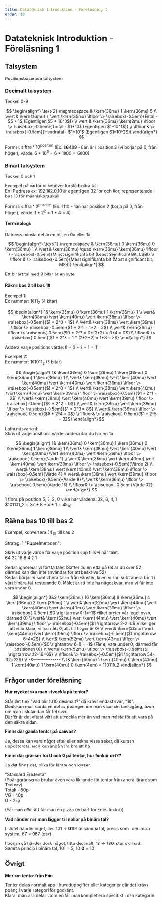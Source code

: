 ```yaml
---
title: Datateknisk Introduktion - Föreläsning 1
order: 10
---
```


# Datateknisk Introduktion - Föreläsning 1

## Talsystem

Positionsbaserade talsystem

### Decimalt talsystem

Tecken 0-9

$$
\begin{align*}
  \text{2} \negmedspace & \kern{36mu} 1 \kern{36mu} 5 \\
  \vert & \kern{36mu} \, \vert \kern{36mu} \lfloor \> \raisebox{-0.5em}{Ental - $5 * 1$ (Egentligen $5 * 10^0$)} \\
  \vert & \kern{36mu} \kern{2mu} \lfloor \> \raisebox{-0.5em}{Tiotal - $1*10$ (Egentligen $1*10^1$)} \\
  \lfloor & \> \raisebox{-0.5em}{Hundratal - $1*101$ (Egentligen $1*10^2$)}
\end{align*}
$$

Formel: $\text{siffra} * 10^\text{position}$ (Ex: 8**6**489 - 6an är i position 3 (vi börjar på 0, från höger), värde: $6*10^3 = 6*1000 = 6000$)

### Binärt talsystem

Tecken 0 och 1

Exempel på varför vi behöver förstå binära tal:  
En IP adress ex: 192.162.0.10 är egentligen 32 1or och 0or, representerade i bas 10 för människors skull

Formel: $\text{siffra} * 2^\text{position}$ (Ex: 1**1**10 - 1an har position 2 (börja på 0, från höger), värde: $1*2^2 = 1*4 = 4$)

#### Terminologi:

Datorers minsta del är en bit, en 0a eller 1a.

$$
\begin{align*}
  \text{1} \negmedspace & \kern{36mu} 0 \kern{36mu} 0 \kern{36mu} 1 \\
  \vert & \kern{36mu} \quad \kern{36mu} \kern{36mu} \lfloor \> \raisebox{-0.5em}{Minst signifikanta bit (Least Significant Bit, LSB)} \\
  \lfloor & \> \raisebox{-0.5em}{Mest signifikanta bit (Most significant bit, MSB)}
\end{align*}
$$

Ett binärt tal med 8 bitar är en byte

#### Räkna bas 2 till bas 10

Exempel 1:  
Ex nummer: $1011_2$ (4 bitar)

$$
\begin{align*}
  1& \kern{36mu} 0 \kern{36mu} 1 \kern{36mu} 1 \\
  \vert& \kern{38mu} \vert \kern{40mu} \vert \kern{38mu} \lfloor \> \raisebox{-0.5em}{$1 * 2^0 = 1$} \\
  \vert& \kern{38mu} \vert \kern{39mu} \lfloor \> \raisebox{-0.5em}{$1 * 2^1 = 1*2 = 2$} \\
  \vert& \kern{36mu} \lfloor \> \raisebox{-0.5em}{$0 * 2^2 = 0*(2*2) = 0*4 = 0$} \\
  \lfloor& \> \raisebox{-0.5em}{$1 * 2^3 = 1 * (2*2*2) = 1*8 = 8$}
\end{align*}
$$

Addera varje positions värde: $8+0+2+1=11$

Exempel 2:  
Ex nummer: $101011_2$ (6 bitar)

$$
\begin{align*}
  1& \kern{36mu} 0 \kern{36mu} 1 \kern{36mu} 0 \kern{36mu} 1 \kern{36mu} 1 \\
  \vert& \kern{38mu} \vert \kern{40mu} \vert \kern{40mu} \vert \kern{40mu} \vert \kern{39mu} \lfloor \> \raisebox{-0.5em}{$1 * 2^0 = 1$} \\
  \vert& \kern{38mu} \vert \kern{40mu} \vert \kern{40mu} \vert \kern{39mu} \lfloor \> \raisebox{-0.5em}{$1 * 2^1 = 2$} \\
  \vert& \kern{38mu} \vert \kern{40mu} \vert \kern{39mu} \lfloor \> \raisebox{-0.5em}{$0 * 2^2 = 0$} \\
  \vert& \kern{38mu} \vert \kern{39mu} \lfloor \> \raisebox{-0.5em}{$1 * 2^3 = 8$} \\
  \vert& \kern{36mu} \lfloor \> \raisebox{-0.5em}{$0 * 2^4 = 0$} \\
  \lfloor& \> \raisebox{-0.5em}{$1 * 2^5 = 32$}
\end{align*}
$$

Lathundsvariant:  
Skriv ut varje positions värde, addera där du har en 1a

$$
\begin{align*}
  1& \kern{36mu} 0 \kern{36mu} 1 \kern{36mu} 0 \kern{36mu} 1 \kern{36mu} 1 \\
  \vert& \kern{38mu} \vert \kern{40mu} \vert \kern{40mu} \vert \kern{40mu} \vert \kern{39mu} \lfloor \> \raisebox{-0.5em}{Värde 1} \\
  \vert& \kern{38mu} \vert \kern{40mu} \vert \kern{40mu} \vert \kern{39mu} \lfloor \> \raisebox{-0.5em}{Värde 2} \\
  \vert& \kern{38mu} \vert \kern{40mu} \vert \kern{39mu} \lfloor \> \raisebox{-0.5em}{Värde 4} \\
  \vert& \kern{38mu} \vert \kern{39mu} \lfloor \> \raisebox{-0.5em}{Värde 8} \\
  \vert& \kern{36mu} \lfloor \> \raisebox{-0.5em}{Värde 16} \\
  \lfloor& \> \raisebox{-0.5em}{Värde 32}
\end{align*}
$$

1 finns på position 5, 3, 2, 0 vilka har värdena: 32, 8, 4, 1  
$101101_2 = $32 + 8 + 4 + 1 = 45_{10}$

## Räkna bas 10 till bas 2

Exempel, konvertera $54_{10}$ till bas 2

Strategi 1 "Pusselmetoden":

Skriv ut varje värde för varje position upp tills vi når talet.  
64 32 16 8 4 2 1

Sedan ignorerar vi första talet (Sätter du en etta på 64 är du över 52, därmed kan den inte användas för att beskriva 52)  
Sedan börjar vi subtrahera talen från vänster, talen vi kan subtrahera blir 1 i vårt binära tal, resterande 0. Målet är att inte ha något kvar, men vi får inte vara under 0.

$$
\begin{align*}
  3&2 \kern{36mu} 16 \kern{36mu} 8 \kern{36mu} 4 \kern{36mu} 2 \kern{36mu} 1 \\
  \vert& \kern{52mu} \vert \kern{44mu} \vert \kern{40mu} \vert \kern{40mu} \vert \kern{39mu} \lfloor \> \raisebox{-0.5em}{$0 \rightarrow 0-1=-1$ vilket bryter vår regel ovan, därmed 0} \\
  \vert& \kern{52mu} \vert \kern{44mu} \vert \kern{40mu} \vert \kern{39mu} \lfloor \> \raisebox{-0.5em}{$1 \rightarrow 2-2=0$ Vilket ger att vi är klara, vi har nått 0, allt till höger är 0} \\
  \vert& \kern{52mu} \vert \kern{44mu} \vert \kern{39mu} \lfloor \> \raisebox{-0.5em}{$1 \rightarrow 6-4=2$} \\
  \vert& \kern{52mu} \vert \kern{43mu} \lfloor \> \raisebox{-0.5em}{$0 \rightarrow 6-8 = -1$ (Får ej vara under 0, därmed får positionen 0)} \\
  \vert& \kern{52mu} \lfloor \> \raisebox{-0.5em}{$1 \rightarrow 22-16=6$} \\
  \lfloor& \> \raisebox{-0.5em}{$1 \rightarrow 54-32=22$} \\
  -&-------------- \\
  1& \kern{50mu} 1 \kern{40mu} 0 \kern{40mu} 1 \kern{40mu} 1 \kern{40mu} 0 \kern{4em} = 110110_2
\end{align*}
$$

## Frågor under föreläsning

**Hur mycket ska man utveckla på tentor?**

Står det t.ex "Vad blir 1010 decimalt?" då krävs endast svar, "10".  
Dock kan man rädda en del av poängen om man visar sin tankegång, även om man i slutändan får fel svar.  
Därför är det oftast värt att utveckla mer än vad man _måste_ för att vara på den säkra sidan.

**Finns där gamla tentor på canvas?**

Ja, dessa kan vara något efter eller sakna vissa saker, då kursen uppdaterats, men kan ändå vara bra att ha

**Finns där gränser för U och G på tentor, hur funkar det??**

Ja det finns det, olika för lärare och kurser.

"Standard Erictenta"  
(Poänggränserna brukar även vara liknande för tentor från andra lärare som Ted osv)  
Totalt - 50p  
VG - 40p  
G - 25p

(Får man _alla_ rätt får man en pizza (enbart för Erics tentor))

**Vad händer när man lägger till nollor på binära tal?**

I slutet händer inget, dvs 101 -> **0**101 är samma tal, precis som i decimala system, 67 = **0**67 (osv)

I början så händer dock något, titta decimalt, 13 -> 13**0**, stor skillnad.  
Samma princip i binära tal, 101 = 5, 101**0** = 10

## Övrigt

**Mer om tentor från Eric**

Tentor delas normalt upp i huvuduppgifter eller kategorier där det krävs poäng i varje kategori för godkänt.  
Klarar man alla delar utom en får man komplettera specifikt i den kategorin.
